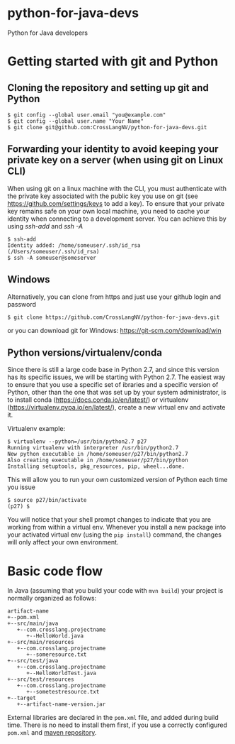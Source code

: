 # python-for-java-devs
Python for Java developers

# Getting started with git and Python
## Cloning the repository and setting up git and Python
```console
$ git config --global user.email "you@example.com"
$ git config --global user.name "Your Name"
$ git clone git@github.com:CrossLangNV/python-for-java-devs.git
```

## Forwarding your identity to avoid keeping your private key on a server (when using git on Linux CLI)
When using git on a linux machine with the CLI, you must authenticate with the private key associated with the public key you use on git (see https://github.com/settings/keys to add a key). To ensure that your private key remains safe on your own local machine, you need to cache your identity when connecting to a development server. You can achieve this by using *ssh-add* and *ssh -A*
```console
$ ssh-add
Identity added: /home/someuser/.ssh/id_rsa (/Users/someuser/.ssh/id_rsa)
$ ssh -A someuser@someserver
```

## Windows
Alternatively, you can clone from https and just use your github login and password
```console
$ git clone https://github.com/CrossLangNV/python-for-java-devs.git
```
or you can download git for Windows: https://git-scm.com/download/win

## Python versions/virtualenv/conda
Since there is still a large code base in Python 2.7, and since this version has its specific issues, we will be starting with Python 2.7. The easiest way to ensure that you use a specific set of ibraries and a specific version of Python, other than the one that was set up by your system administrator, is to install conda (https://docs.conda.io/en/latest/) or virtualenv (https://virtualenv.pypa.io/en/latest/), create a new virtual env and activate it.

Virtualenv example:
```console
$ virtualenv --python=/usr/bin/python2.7 p27
Running virtualenv with interpreter /usr/bin/python2.7
New python executable in /home/someuser/p27/bin/python2.7
Also creating executable in /home/someuser/p27/bin/python
Installing setuptools, pkg_resources, pip, wheel...done.
```

This will allow you to run your own customized version of Python each time you issue
```console
$ source p27/bin/activate
(p27) $ 
```

You will notice that your shell prompt changes to indicate that you are working from within a virtual env. Whenever you install a new package into your activated virtual env (using the ```pip install```) command, the changes will only affect your own environment.

# Basic code flow
In Java (assuming that you build your code with ```mvn build```) your project is normally organized as follows:
```
artifact-name  
+--pom.xml  
+--src/main/java
   +--com.crosslang.projectname  
      +--HelloWorld.java  
+--src/main/resources
   +--com.crosslang.projectname
      +--someresource.txt
+--src/test/java
   +--com.crosslang.projectname
      +--HelloWorldTest.java
+--src/test/resources  
   +--com.crosslang.projectname
      +--sometestresource.txt
+--target
   +--artifact-name-version.jar
```
External libraries are declared in the ```pom.xml``` file, and added during build time. There is no need to install them first, if you use a correctly configured ```pom.xml``` and [maven repository](https://www.sonatype.com/product-nexus-repository).


